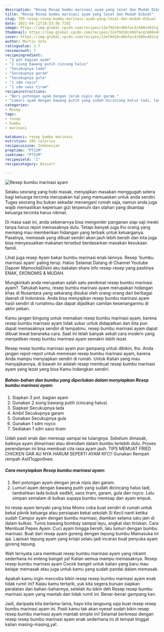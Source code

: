```yaml
---
description: "Resep Resep bumbu marinasi ayam yang lezat dan Mudah Dibuat"
title: "Resep Resep bumbu marinasi ayam yang lezat dan Mudah Dibuat"
slug: 795-resep-resep-bumbu-marinasi-ayam-yang-lezat-dan-mudah-dibuat
date: 2021-04-11T18:53:56.718Z
image: https://img-global.cpcdn.com/recipes/12ef9d10c46bfacd/680x482cq70/resep-bumbu-marinasi-ayam-foto-resep-utama.jpg
thumbnail: https://img-global.cpcdn.com/recipes/12ef9d10c46bfacd/680x482cq70/resep-bumbu-marinasi-ayam-foto-resep-utama.jpg
cover: https://img-global.cpcdn.com/recipes/12ef9d10c46bfacd/680x482cq70/resep-bumbu-marinasi-ayam-foto-resep-utama.jpg
author: Martin Soto
ratingvalue: 3.7
reviewcount: 7
recipeingredient:
- "3 pot bagian ayam"
- "2 siung bawang putih cincang halus"
- "Secukupnya lada"
- "Secukupnya garam"
- "Secukupnya gula"
- "1 sdm royco"
- "1 sdm saos tiram"
recipeinstructions:
- "Beri potongan ayam dengan jeruk nipis dan garam."
- "Lumuri ayam dengan bawang putih yang sudah dicincang halus tadi, tambahkan lada bubuk sedikit, saos tiram, garam, gula dan royco. Lalu simpan semalam di kulkas supaya bumbu meresap dan ayam empuk."
categories:
- Resep
tags:
- resep
- bumbu
- marinasi

katakunci: resep bumbu marinasi 
nutrition: 205 calories
recipecuisine: Indonesian
preptime: "PT22M"
cooktime: "PT32M"
recipeyield: "1"
recipecategory: Dessert

---
```



![Resep bumbu marinasi ayam](https://img-global.cpcdn.com/recipes/12ef9d10c46bfacd/680x482cq70/resep-bumbu-marinasi-ayam-foto-resep-utama.jpg)

Selaku seorang yang hobi masak, menyajikan masakan menggugah selera bagi keluarga tercinta merupakan hal yang memuaskan untuk anda sendiri. Tugas seorang ibu bukan sekadar menangani rumah saja, namun anda juga wajib memastikan keperluan gizi terpenuhi dan olahan yang disantap keluarga tercinta harus nikmat.

Di masa  saat ini, anda sebenarnya bisa mengorder panganan siap saji meski tanpa harus repot memasaknya dulu. Tetapi banyak juga lho orang yang memang mau memberikan hidangan yang terbaik untuk keluarganya. Pasalnya, memasak yang dibuat sendiri akan jauh lebih bersih dan kita juga bisa menyesuaikan makanan tersebut berdasarkan masakan kesukaan famili. 

Lihat juga resep Ayam bakar bumbu marinasi enak lainnya. Resep &#39;bumbu marinasi ayam&#39; paling teruji. Haloo Selamat Datang di Channel Youtube Dapoer MamockaDisini aku bakalan share info resep-resep yang pastinya ENAK, EKONOMIS &amp; MUDAH.

Mungkinkah anda merupakan salah satu penikmat resep bumbu marinasi ayam?. Tahukah kamu, resep bumbu marinasi ayam merupakan hidangan khas di Nusantara yang sekarang disukai oleh orang-orang dari berbagai daerah di Indonesia. Anda bisa menyajikan resep bumbu marinasi ayam hasil sendiri di rumahmu dan dapat dijadikan camilan kesenanganmu di akhir pekan.

Kamu jangan bingung untuk memakan resep bumbu marinasi ayam, karena resep bumbu marinasi ayam tidak sukar untuk didapatkan dan kita pun dapat memasaknya sendiri di tempatmu. resep bumbu marinasi ayam dapat dibuat lewat beraneka cara. Saat ini telah banyak sekali cara modern yang menjadikan resep bumbu marinasi ayam semakin lebih lezat.

Resep resep bumbu marinasi ayam pun gampang untuk dibikin, lho. Anda jangan repot-repot untuk memesan resep bumbu marinasi ayam, karena Anda mampu menyiapkan sendiri di rumah. Untuk Kalian yang mau menyajikannya, di bawah ini adalah resep membuat resep bumbu marinasi ayam yang lezat yang bisa Kamu hidangkan sendiri.

<!--inarticleads1-->

##### Bahan-bahan dan bumbu yang diperlukan dalam menyiapkan Resep bumbu marinasi ayam:

1. Siapkan 3 pot. bagian ayam
1. Gunakan 2 siung bawang putih (cincang halus)
1. Siapkan Secukupnya lada
1. Ambil Secukupnya garam
1. Gunakan Secukupnya gula
1. Gunakan 1 sdm royco
1. Sediakan 1 sdm saos tiram


Udah pasti enak dan meresap sampai ke tulangnya. Sebelum dimasak, baiknya ayam dimarinasi atau direndam dalam bumbu terlebih dulu. Proses perendaman ini bisa membuat cita rasa ayam jauh. TIPS MEMUAT FRIED CHICKEN GAR AU NYA HARUM SEPERTI AYAM KFC‼ Gunakan Rempah rempah AsliПодробнее. 

<!--inarticleads2-->

##### Cara menyiapkan Resep bumbu marinasi ayam:

1. Beri potongan ayam dengan jeruk nipis dan garam.
1. Lumuri ayam dengan bawang putih yang sudah dicincang halus tadi, tambahkan lada bubuk sedikit, saos tiram, garam, gula dan royco. Lalu simpan semalam di kulkas supaya bumbu meresap dan ayam empuk.


Ini resep ayam teriyaki yang bisa Moms coba buat sendiri di rumah untuk bekal piknik keluarga atau persiapan bekal sekolah Si Kecil nanti ketika sudah Campur ayam dengan bumbu marinasi, diamkan selama satu jam di dalam kulkas. Tumis bawang bombay sampai layu, angkat dan tiriskan. Cara Membuat Pepes Ayam: Cuci ayam hingga bersih, lalu lumuri dengan bumbu marinasi. Buat dari resep ayam goreng dengan tepung bumbu Mamasuka ini aja. Lapisan tepung ayam yang krispi selalu jadi incaran buat penyuka ayam goreng tepung. 

Wah ternyata cara membuat resep bumbu marinasi ayam yang nikamt sederhana ini enteng banget ya! Kalian semua mampu memasaknya. Resep resep bumbu marinasi ayam Cocok banget untuk kalian yang baru mau belajar memasak atau juga untuk kamu yang sudah pandai dalam memasak.

Apakah kamu ingin mencoba bikin resep resep bumbu marinasi ayam enak tidak rumit ini? Kalau kamu tertarik, yuk kita segera buruan siapkan peralatan dan bahan-bahannya, setelah itu bikin deh Resep resep bumbu marinasi ayam yang mantab dan tidak rumit ini. Benar-benar gampang kan. 

Jadi, daripada kita berlama-lama, hayo kita langsung saja buat resep resep bumbu marinasi ayam ini. Pasti kamu tak akan nyesel sudah bikin resep resep bumbu marinasi ayam mantab simple ini! Selamat berkreasi dengan resep resep bumbu marinasi ayam enak sederhana ini di tempat tinggal kalian masing-masing,ya!.

